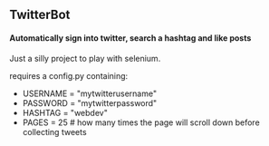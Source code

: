 ## TwitterBot
#### Automatically sign into twitter, search a hashtag and like posts

Just a silly project to play with selenium.

requires a config.py containing:
* USERNAME = "mytwitterusername"
* PASSWORD = "mytwitterpassword"
* HASHTAG = "webdev"
* PAGES = 25 # how many times the page will scroll down before collecting tweets
